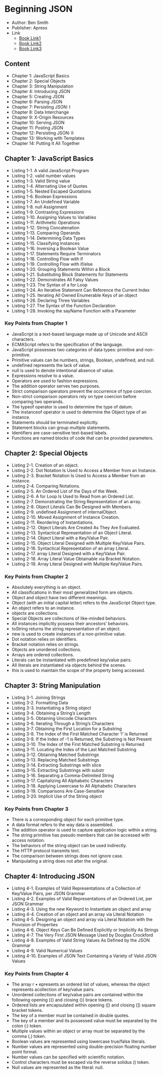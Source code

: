 # Beginning JSON

* Author: Ben Smith
* Publisher: Apress
* Link
  * [Book Link1](https://www.apress.com/gp/book/9781484202036)
  * [Book Link2](https://www.amazon.com/Beginning-JSON-BEN-SMITH/dp/1484202031)
  * [Book Link3](https://item.jd.com/1650190391.html)

## Content

* Chapter 1: JavaScript Basics
* Chapter 2: Special Objects
* Chapter 3: String Manipulation
* Chapter 4: Introducing JSON
* Chapter 5: Creating JSON
* Chapter 6: Parsing JSON
* Chapter 7: Persisting JSON: I
* Chapter 8: Data Interchange
* Chapter 9: X-Origin Resources
* Chapter 10: Serving JSON
* Chapter 11: Posting JSON
* Chapter 12: Persisting JSON: II
* Chapter 13: Working with Templates
* Chapter 14: Putting It All Together

## Chapter 1: JavaScript Basics

* Listing 1-1. A valid JavaScript Program
* Listing 1-2. valid number values
* Listing 1-3. Valid String value
* Listing 1-4. Alternating Use of Quotes
* Listing 1-5. Nested Escaped Quotations
* Listing 1-6. Boolean Expressions
* Listing 1-7. An Undefined Variable
* Listing 1-8. null Assignment
* Listing 1-9. Contrasting Expressions
* Listing 1-10. Assigning Values to Variables
* Listing 1-11. Arithmetic Operations
* Listing 1-12. String Concatenation
* Listing 1-13. Comparing Operands
* Listing 1-14. Determining Data Types
* Listing 1-15. Classifying Instances
* Listing 1-16. Inversing a Boolean Value
* Listing 1-17. Statements Require Terminators
* Listing 1-18. Controlling Flow with if
* Listing 1-19. Controlling Flow with if/else
* Listing 1-20. Grouping Statements Within a Block
* Listing 1-21. Substituting Block Statements for Statements
* Listing 1-22. Demonstrates All Falsy Values
* Listing 1-23. The Syntax of a for Loop
* Listing 1-24. An Iterative Statement Can Reference the Current Index
* Listing 1-25. Iterating All Owned Enumerable Keys of an object
* Listing 1-26. Declaring Three Variables
* Listing 1-27. The Syntax of the Function Declaration
* Listing 1-28. Invoking the sayName Function with a Parameter

### Key Points from Chapter 1

* JavaScript is a text-based language made up of Unicode and ASCII characters.
* ECMAScript refers to the specification of the language.
* JavaScript possesses two categories of data types: primitive and non-primitive.
* Primitive values can be numbers, strings, Boolean, undefined, and null.
* undefined represents the lack of value.
* null is used to denote intentional absence of value.
* Expressions resolve to a value.
* Operators are used to fashion expressions.
* The addition operator serves two purposes.
* Strict comparison operators prevent the occurrence of type coercion.
* Non-strict comparison operators rely on type coercion before comparing two operands.
* The typeof operator is used to determine the type of datum.
* The instanceof operator is used to determine the Object type of an instance.
* Statements should be terminated explicitly.
* Statement blocks can group multiple statements.
* Identifiers are case-sensitive text-based labels.
* Functions are named blocks of code that can be provided parameters.

## Chapter 2: Special Objects

* Listing 2-1. Creation of an object.
* Listing 2-2. Dot Notation Is Used to Access a Member from an Instance.
* Listing 2-3. Bracket Notation Is Used to Access a Member from an Instance.
* Listing 2-4. Comparing Notations.
* Listing 2-5. An Ordered List of the Days of the Week.
* Listing 2-6. A for Loop Is Used to Read from an Ordered List.
* Listing 2-7. Demonstrating the String Representation of an array.
* Listing 2-8. Object Literals Can Be Designed with Members.
* Listing 2-9. undefined Assignment of internalObject.
* Listing 2-10. Moved Assignment of Instance Creation.
* Listing 2-11. Reordering of Instantiations.
* Listing 2-12. Object Literals Are Created As They Are Evaluated.
* Listing 2-13. Syntactical Representation of an Object Literal.
* Listing 2-14. Object Literal with a Key/Value Pair.
* Listing 2-15. Object Literal Designed with Multiple Key/Value Pairs.
* Listing 2-16. Syntactical Representation of an array Literal.
* Listing 2-17. array Literal Designed with a Key/Value Pair.
* Listing 2-18. Array Literal Value Obtainable via Bracket Notation.
* Listing 2-19. Array Literal Designed with Multiple Key/Value Pairs.

### Key Points from Chapter 2

* Absolutely everything is an object.
* All classifications in their most generalized form are objects.
* Object and object have two different meanings.
* Object (with an initial capital letter) refers to the JavaScript Object type.
* An object refers to an instance.
* objects are collections.
* Special Objects are collections of like-minded behaviors.
* All instances implicitly possess their ancestors’ behaviors.
* toString returns the string representation of an object.
* new is used to create instances of a non-primitive value.
* Dot notation relies on identifiers.
* Bracket notation relies on strings.
* Objects are unordered collections.
* Arrays are ordered collections.
* Literals can be instantiated with predefined key/value pairs.
* All literals are instantiated via objects behind the scenes.
* this is used to maintain the scope of the property being accessed.

## Chapter 3: String Manipulation

* Listing 3-1. Joining Strings
* Listing 3-2. Formatting Data
* Listing 3-3. Instantiating a String object
* Listing 3-4. Obtaining a String’s Length
* Listing 3-5. Obtaining Unicode Characters
* Listing 3-6. Iterating Through a String’s Characters
* Listing 3-7. Obtaining the First Location for a Substring
* Listing 3-8. The Index of the First Matched Character ‘l’ is Returned
* Listing 3-9. If the Index of -1 is Returned, the Substring is Not Present
* Listing 3-10. The Index of the First Matched Substring is Returned
* Listing 3-11. Locating the Index of the Last Matched Substring
* Listing 3-12. Obtaining Matched Substrings
* Listing 3-13. Replacing Matched Substrings
* Listing 3-14. Extracting Substrings with slice
* Listing 3-15. Extracting Substrings with substr
* Listing 3-16. Separating a Comma-Delimited String
* Listing 3-17. Capitalizing All Alphabetic Characters
* Listing 3-18. Applying Lowercase to All Alphabetic Characters
* Listing 3-19. Comparisons Are Case-Sensitive
* Listing 3-20. Implicit Use of the String object

### Key Points from Chapter 3

* There is a corresponding object for each primitive type.
* A data format refers to the way data is assembled.
* The addition operator is used to capture application logic within a string.
* The string primitive has pseudo members that can be accessed with access notation.
* The behaviors of the string object can be used indirectly.
* The HTTP protocol transmits text.
* The comparison between strings does not ignore case.
* Manipulating a string does not alter the original.

## Chapter 4: Introducing JSON

* Listing 4-1. Examples of Valid Representations of a Collection of Key/Value Pairs, per JSON Grammar
* Listing 4-2. Examples of Valid Representations of an Ordered List, per JSON Grammar
* Listing 4-3. Using the new Keyword to Instantiate an object and array
* Listing 4-4. Creation of an object and an array via Literal Notation
* Listing 4-5. Designing an object and array via Literal Notation with the Provision of Properties
* Listing 4-6. Object Keys Can Be Defined Explicitly or Implicitly As Strings
* Listing 4-7. The Very First JSON Message Used by Douglas Crockford
* Listing 4-8. Examples of Valid String Values As Defined by the JSON Grammar
* Listing 4-9. Valid Numerical Values
* Listing 4-10. Examples of JSON Text Containing a Variety of Valid JSON Values

### Key Points from Chapter 4

* The array r • epresents an ordered list of values, whereas the object represents acollection of key/value pairs.
* Unordered collections of key/value pairs are contained within the following opening ({) and closing (}) brace tokens.
* Ordered lists are encapsulated within opening ([) and closing (]) square bracket tokens.
* The key of a member must be contained in double quotes.
* The key of a member and its possessed value must be separated by the colon (:) token.
* Multiple values within an object or array must be separated by the comma (,) token.
* Boolean values are represented using lowercase true/false literals.
* Number values are represented using double-precision floating number point format.
* Number values can be specified with scientific notation.
* Control characters must be escaped via the reverse solidus (\) token.
* Null values are represented as the literal: null.

